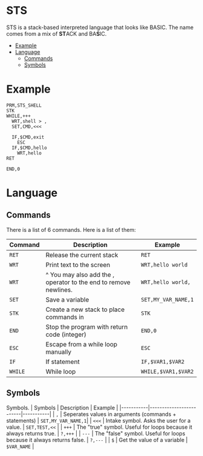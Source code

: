 # STS
STS is a stack-based interpreted language that looks like BASIC. The name comes from a mix of **ST**ACK and BA**S**IC.

- [Example](#example)
- [Language](#language)
  - [Commands](#commands)
  - [Symbols](#symbols)

# Example
```
PRM,STS_SHELL
STK
WHILE,+++
  WRT,shell > ,
  SET,CMD,<<<
  
  IF,$CMD,exit
    ESC
  IF,$CMD,hello
    WRT,hello
RET

END,0
```

# Language
## Commands
There is a list of 6 commands. Here is a list of them:

| Command   | Description             | Example   |
|-----------|-------------------------|-----------|
| ``RET``   | Release the current stack | ``RET`` |
| ``WRT``   | Print text to the screen | ``WRT,hello world``|
| ``WRT``   | ^  You may also add the , operator to the end to remove newlines. | ``WRT,hello world,``|
| ``SET``   | Save a variable          | ``SET,MY_VAR_NAME,1``|
| ``STK``   | Create a new stack to place commands in | ``STK``|
| ``END``   | Stop the program with return code (integer) | ``END,0`` |
| ``ESC``   | Escape from a while loop manually | ``ESC`` |
| ``IF``    | If statement | ``IF,$VAR1,$VAR2`` |
| ``WHILE``    | While loop | ``WHILE,$VAR1,$VAR2`` |

## Symbols
Symbols.
| Symbols   | Description             | Example   |
|-----------|-------------------------|-----------|
| ``,``   | Seperates values in arguments (commands + statements) | ``SET,MY_VAR_NAME,1``|
| ``<<<``   | Intake symbol. Asks the user for a value. | ``SET,TEST,<<`` |
| ``+++``  | The "true" symbol. Useful for loops because it always returns true. | ``?,+++`` |
| ``---``  | The "false" symbol. Useful for loops because it always returns false. | ``?,---`` |
| ``$``    | Get the value of a variable | ``$VAR_NAME`` |
